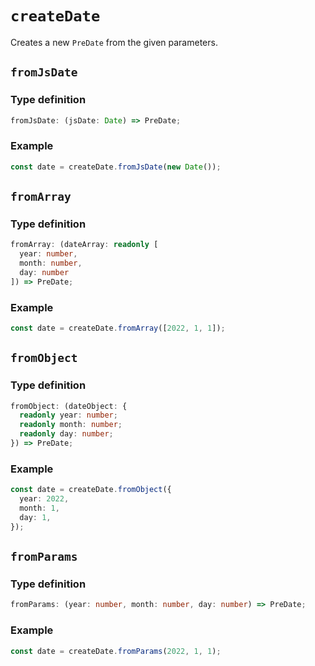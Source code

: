 # `createDate`

Creates a new `PreDate` from the given parameters.

## `fromJsDate`

### Type definition

```ts
fromJsDate: (jsDate: Date) => PreDate;
```

### Example

```ts
const date = createDate.fromJsDate(new Date());
```

## `fromArray`

### Type definition

```ts
fromArray: (dateArray: readonly [
  year: number,
  month: number,
  day: number
]) => PreDate;
```

### Example

```ts
const date = createDate.fromArray([2022, 1, 1]);
```

## `fromObject`

### Type definition

```ts
fromObject: (dateObject: {
  readonly year: number;
  readonly month: number;
  readonly day: number;
}) => PreDate;
```

### Example

```ts
const date = createDate.fromObject({
  year: 2022,
  month: 1,
  day: 1,
});
```

## `fromParams`

### Type definition

```ts
fromParams: (year: number, month: number, day: number) => PreDate;
```

### Example

```ts
const date = createDate.fromParams(2022, 1, 1);
```
